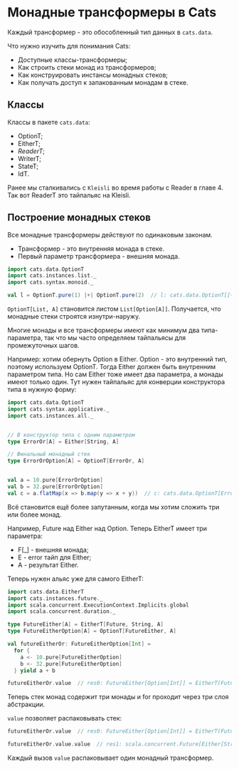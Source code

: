 # Монадные трансформеры в Cats

Каждый трансформер - это обособленный тип данных в `cats.data`.

Что нужно изучить для понимания Cats:

- Доступные классы-трансформеры;
- Как строить стеки монад из трансформеров;
- Как конструировать инстансы монадных стеков;
- Как получать доступ к запакованным монадам в стеке.

## Классы

Классы в пакете `cats.data`:

- OptionT;
- EitherT;
- *ReaderT*;
- WriterT;
- StateT;
- IdT.

Ранее мы сталкивались с `Kleisli` во время работы с Reader в главе 4. Так вот ReaderT это тайпальяс на Kleisli. 

## Построение монадных стеков

Все монадные трансформеры действуют по одинаковым законам. 

- Трансформер - это внутренняя монада в стеке.
- Первый параметр трансформера - внешняя монада.

```scala
import cats.data.OptionT
import cats.instances.list._
import cats.syntax.monoid._

val l = OptionT.pure(1) |+| OptionT.pure(2)  // l: cats.data.OptionT[[+A]List[A],Int] = OptionT(List(Some(1), Some(2)))
```

`OptionT[List, A]` становится листом `List[Option[A]]`. Получается, что монадные стеки строятся изнутри-наружу. 

Многие монады и все трансформеры имеют как минимум два типа-параметра, так что мы часто определяем тайпальясы для промежуточных шагов.

Например: хотим обернуть Option в Either. Option - это внутренний тип, поэтому используем OptionT. Тогда Either должен быть внутренним параметром типа. Но сам Either тоже имеет два параметра, а монады имеют только один. Тут нужен тайпальяс для конверции конструктора типа в нужную форму:

```scala
import cats.data.OptionT
import cats.syntax.applicative._
import cats.instances.all._


// В конструктор типа с одним параметром
type ErrorOr[A] = Either[String, A]

// Финальный монадный стек
type ErrorOrOption[A] = OptionT[ErrorOr, A]


val a = 10.pure[ErrorOrOption]
val b = 32.pure[ErrorOrOption]
val c = a.flatMap(x => b.map(y => x + y))  // c: cats.data.OptionT[ErrorOr,Int] = OptionT(Right(Some(42)))
```

Всё становится ещё более запутанным, когда мы хотим сложить три или более монад.

Например, Future над Either над Option. Теперь EitherT имеет три параметра:

- F[_] - внешняя монада;
- E - error тайп для Either;
- A - результат Either.

Теперь нужен альяс уже для самого EitherT:

```scala
import cats.data.EitherT
import cats.instances.future._
import scala.concurrent.ExecutionContext.Implicits.global
import scala.concurrent.duration._

type FutureEither[A] = EitherT[Future, String, A]
type FutureEitherOption[A] = OptionT[FutureEither, A]

val futureEitherOr: FutureEitherOption[Int] =
  for {
    a <- 10.pure[FutureEitherOption]
    b <- 32.pure[FutureEitherOption]
  } yield a + b

futureEitherOr.value  // res0: FutureEither[Option[Int]] = EitherT(Future(Success(Right(Some(42)))))
```

Теперь стек монад содержит три монады и for проходит через три слоя абстракции.

`value` позволяет распаковывать стек:

```scala
futureEitherOr.value  // res0: FutureEither[Option[Int]] = EitherT(Future(Success(Right(Some(42)))))

futureEitherOr.value.value  // res1: scala.concurrent.Future[Either[String,Option[Int]]] = Future(Success(Right(Some(42))))
```

Каждый вызов `value` распаковывает один монадный трансформер. 
